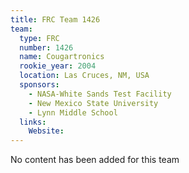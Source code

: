 ```yaml
---
title: FRC Team 1426
team:
  type: FRC
  number: 1426
  name: Cougartronics
  rookie_year: 2004
  location: Las Cruces, NM, USA
  sponsors:
    - NASA-White Sands Test Facility
    - New Mexico State University
    - Lynn Middle School
  links:
    Website: 
---
```

No content has been added for this team